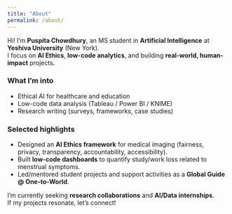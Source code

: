 ```yaml
---
title: "About"
permalink: /about/
---
```


Hi! I’m **Puspita Chowdhury**, an MS student in **Artificial Intelligence** at **Yeshiva University** (New York).  
I focus on **AI Ethics**, **low-code analytics**, and building **real-world, human-impact** projects.

### What I’m into
- Ethical AI for healthcare and education  
- Low-code data analysis (Tableau / Power BI / KNIME)  
- Research writing (surveys, frameworks, case studies)

### Selected highlights
- Designed an **AI Ethics framework** for medical imaging (fairness, privacy, transparency, accountability, accessibility).
- Built **low-code dashboards** to quantify study/work loss related to menstrual symptoms.
- Led/mentored student projects and support activities as a **Global Guide @ One-to-World**.

I’m currently seeking **research collaborations** and **AI/Data internships**.  
If my projects resonate, let’s connect!
